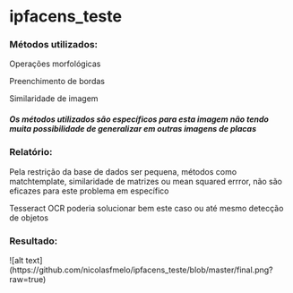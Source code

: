 # ipfacens_teste

<h3>Métodos utilizados:</h3>
<p>Operações morfológicas</p>
<p>Preenchimento de bordas</p>
<p>Similaridade de imagem</p>

<h5>Os métodos utilizados são específicos para esta imagem não tendo muita possibilidade de generalizar em outras imagens de placas<h5>

<h3>Relatório:</h3>
<p>Pela restrição da base de dados ser pequena, métodos como matchtemplate, similaridade de matrizes ou mean squared errror, não são eficazes para este problema em específico</p>
<p>Tesseract OCR poderia solucionar bem este caso ou até mesmo detecção de objetos</p>

<h3>Resultado:</h3>
![alt text](https://github.com/nicolasfmelo/ipfacens_teste/blob/master/final.png?raw=true)
